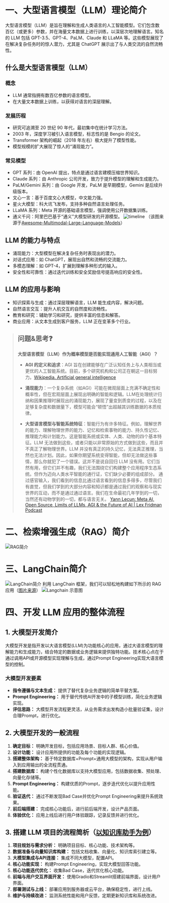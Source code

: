 # 一、大型语言模型（LLM）理论简介 

大型语言模型（LLM）是旨在理解和生成人类语言的人工智能模型。它们包含数百亿（或更多）参数，并在海量文本数据上进行训练，以深层次地理解语言。知名的 LLM 包括 GPT-3.5、GPT-4、PaLM、Claude 和 LLaMA 等。这些模型展现了在解决复杂任务时的惊人潜力，尤其是 ChatGPT 展示出了与人类交流的自然流畅性。

## 什么是大型语言模型（LLM） 

### 概念
- LLM 通常指拥有数百亿参数的语言模型。
- 在大量文本数据上训练，以获得对语言的深层理解。

### 发展历程
- 研究可追溯至 20 世纪 90 年代，最初集中在统计学习方法。
- 2003 年，深度学习被引入语言模型，标志性的是 Bengio 的论文。
- Transformer 架构的崛起（2018 年左右）极大提升了模型性能。
- 模型规模的扩大展现了惊人的“涌现能力”。

### 常见模型
- GPT 系列：由 OpenAI 提出，特点是通过语言建模压缩世界知识。
- Claude 系列：由 Anthropic 公司开发，致力于提升模型的理解和生成能力。
- PaLM/Gemini 系列：由 Google 开发，PaLM 是早期模型，Gemini 是后续升级版本。
- 文心一言：基于百度文心大模型，中文能力强。
- 星火大模型：科大讯飞发布，支持多种自然语言处理任务。
- LLaMA 系列：Meta 开源的基础语言模型，强调使用公开数据集训练。
- 通义千问：阿里巴巴基于“通义”大模型研发的开源模型。
![timeline](https://github.com/FutureUnreal/LLMStarterNotes/blob/main/resources/imgs/timeline.jpg?raw=true)
（该图来源于[Awesome-Multimodal-Large-Language-Models](https://github.com/BradyFU/Awesome-Multimodal-Large-Language-Models?tab=readme-ov-file)）

## LLM 的能力与特点 
- 涌现能力：大型模型在解决复杂任务时表现出的潜力。
- 对话式应用：如 ChatGPT，展现出自然和流畅的交流能力。
- 多模态理解：如 GPT-4，扩展到理解多种形式的输入。
- 安全性和可靠性：通过迭代训练和安全奖励信号提高响应的安全性。

## LLM 的应用与影响 
- 知识探索与生成：通过深层理解语言，LLM 能生成内容，解决问题。
- 自然语言交互：提升人机交互的自然度和流畅性。
- 教育和研究：辅助学习和研究，提供丰富的信息和解答。
- 商业应用：从文本生成到客户服务，LLM 正在变革多个行业。

> ## 问题&思考❓
>
>  **大型语言模型（LLM）作为概率模型是否能实现通用人工智能（AGI）？** 
>
> - **AGI 的定义和追求**：AGI 旨在创建能够在广泛认知任务上与人类相当或更优的人工智能系统。目前，多个研究机构和公司正在朝这一目标努力。[Wikipedia. Artificial general intelligence](https://en.wikipedia.org/wiki/Artificial_general_intelligence)
>
> - **涌现能力**：一个复杂系统（如AGI）可能在微观层面上充满不确定性和概率性，但在宏观层面上展现出明确的智能和逻辑。LLM在处理统计归纳和因果推理时展现出的涌现能力，展现了量变到质变的过程，以及在足够复杂度和数据量下，模型可能会“顿悟”出超越其训练数据的本质规律。
>
> - **大型语言模型与智能系统特征**：智能行为有许多特征。例如，理解世界的能力、理解物理世界的能力、记忆和检索事物的能力、持久性记忆、推理能力和计划能力。这是智能系统或实体、人类、动物的四个基本特征。LLM 无法做到这些，或者只能以非常原始的方式做到这些，而且并不真正了解物理世界。LLM 并没有真正的持久记忆，无法真正推理，当然也无法计划。因此，如果你期望系统变得智能，但却无法做这些事情，那么你就犯了一个错误。这并不是说自回归 LLM 没有用。它们当然有用，但它们并不有趣，我们无法围绕它们构建整个应用程序生态系统。但作为迈向人类水平智能的通行证，它们缺少必要的组成部分。
> 通过感官输入，我们看到的信息比通过语言看到的信息多得多，尽管我们有直觉，但我们学到的大部分内容和知识都是通过我们的观察和与现实世界的互动，而不是通过通过语言。我们在生命最初几年学到的一切，当然还有动物学到的一切，都与语言无关。
> [Yann Lecun: Meta AI, Open Source, Limits of LLMs, AGI & the Future of AI | Lex Fridman Podcast](https://link.zhihu.com/?target=https%3A//youtu.be/5t1vTLU7s40%3Ffeature%3Dshared)
>

# 二、检索增强生成（RAG）简介

![RAG简介](../resources/imgs/C1-RAG.jpg)

# 三、LangChain简介

![LangChain简介](../resources/imgs/C1-LangChain.jpg)
利用 LangChain 框架，我们可以轻松地构建如下所示的 RAG 应用（[图片来源](https://github.com/chatchat-space/Langchain-Chatchat/blob/master/img/langchain+chatglm.png)）
![Langchain 示意图](../resources/imgs/C1-langchain2.png)

# 四、开发 LLM 应用的整体流程

## 1. 大模型开发简介
大模型开发是指开发以大语言模型(LLM)为功能核心的应用，通过大语言模型的理解能力和生成能力，结合特定的数据或业务逻辑来提供独特功能。技术核心点在于通过调用API或开源模型实现理解与生成，通过Prompt Engineering实现大语言模型的控制。

### 大模型开发要素
- **指令遵循与文本生成：** 提供了替代复杂业务逻辑的简单平替方案。
- **Prompt Engineering：** 用于替代传统AI开发中的子模型训练，简化业务逻辑实现。
- **评估思路：** 大模型开发流程更灵活，从业务需求出发构造小批量验证集，设计合理Prompt，进行优化。

## 2. 大模型开发的一般流程
1. **确定目标：** 明确开发目标，包括应用场景、目标人群、核心价值。
2. **设计功能：** 设计应用所提供的功能及每个功能的实现逻辑。
3. **搭建整体架构：** 基于特定数据库+Prompt+通用大模型的架构，实现从用户输入到应用输出的全流程贯通。
4. **搭建数据库：** 构建个性化数据库以支持大模型应用，包括数据收集、预处理、向量化存储等。
5. **Prompt Engineering：** 构建优质的Prompt，逐步迭代优化以提升应用性能。
6. **验证迭代：** 通过不断发现Bad Case并优化Prompt Engineering来提升系统效果。
7. **前后端搭建：** 完成核心功能后，进行前后端开发，设计产品页面。
8. **体验优化：** 应用上线后进行用户体验跟踪，记录反馈并进行优化。

## 3. 搭建 LLM 项目的流程简析（[以知识库助手为例](https://github.com/logan-zou/Chat_with_Datawhale_langchain)）
1. **项目规划与需求分析：** 明确项目目标、核心功能、技术架构等。
2. **数据准备与向量知识库构建：** 包括文档收集、向量化、知识库索引建立等。
3. **大模型集成与API连接：** 集成不同大模型，配置API。
4. **核心功能实现：** 构建Prompt Engineering，实现大模型回答功能。
5. **核心功能迭代优化：** 收集Bad Case，迭代优化核心功能。
6. **前端与用户交互界面开发：** 使用Gradio和Streamlit搭建前端界面，设计用户界面。
7. **部署测试与上线：** 部署应用到服务器或云平台，确保稳定性，进行上线。
8. **维护与持续改进：** 监测系统性能和用户反馈，定期更新知识库和系统改进。
